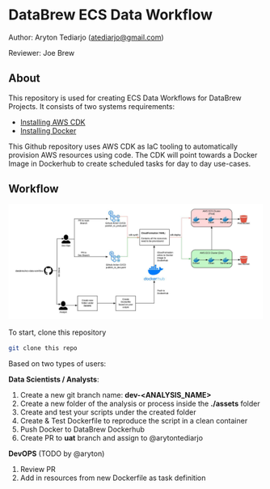 
# DataBrew ECS Data Workflow

Author: Aryton Tediarjo (atediarjo@gmail.com)

Reviewer: Joe Brew

## About
This repository is used for creating ECS Data Workflows for DataBrew Projects. 
It consists of two systems requirements:
- [Installing AWS CDK](https://docs.aws.amazon.com/cdk/v2/guide/hello_world.html)
- [Installing Docker](https://docs.docker.com/engine/install/)

This Github repository uses AWS CDK as IaC tooling to automatically provision AWS resources using code. The CDK will point towards a Docker Image in Dockerhub to create scheduled tasks for day to day use-cases. 

## Workflow
![My Image](images/ecs_wf_v0.jpeg)

To start, clone this repository
```bash
git clone this repo
```

Based on two types of users:

**Data Scientists / Analysts**: 

1. Create a new git branch name: **dev-<ANALYSIS_NAME>**
2. Create a new folder of the analysis or process inside the  **./assets** folder
3. Create and test your scripts under the created folder
4. Create & Test Dockerfile to reproduce the script in a clean container
4. Push Docker to DataBrew Dockerhub
5. Create PR to **uat** branch and assign to @arytontediarjo

**DevOPS** (TODO by @aryton)

1. Review PR 
2. Add in resources from new Dockerfile as task definition









